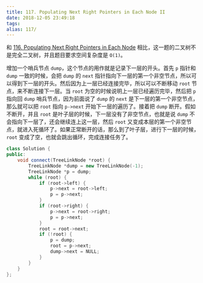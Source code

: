 ```yaml
---
title: 117. Populating Next Right Pointers in Each Node II
date: 2018-12-05 23:49:18
tags:
alias: 117/
---
```


和 [116. Populating Next Right Pointers in Each Node](https://songouyang.github.io/leetcode/populating-next-right-pointers-in-each-node/) 相比，这一题的二叉树不是完全二叉树，并且题目要求空间复杂度是 `O(1)`。

<!--more-->

增加一个哨兵节点 `dump`，这个节点的用作就是记录下一层的开头。首先 `p` 指针和 `dump` 一致的时候，会把 `dump` 的 `next` 指针指向下一层的第一个非空节点，所以可以得到下一层的开头。然后因为上一层已经连接完毕，所以可以不断移动 `root` 节点，来不断连接下一层。当 `root` 为空的时候说明上一层已经遍历完毕，然后把 `p` 指向回 `dump` 哨兵节点，因为前面说了 `dump` 的 `next` 是下一层的第一个非空节点，那么就可以把 `root` 指向 `p->next` 开始下一层的遍历了。接着把 `dump` 断开。假如不断开，并且 `root` 是叶子层的时候，下一层没有了非空节点，也就是说 `dump` 不会指向下一层了，还会继续连上这一层，然后 `root` 又变成本层的第一个非空节点，就进入死循环了。如果正常断开的话，那么到了叶子层，进行下一层的时候，`root` 变成了空，也就会跳出循环，完成连接任务了。

```cpp
class Solution {
public:
    void connect(TreeLinkNode *root) {
        TreeLinkNode *dump = new TreeLinkNode(-1);
        TreeLinkNode *p = dump;
        while (root) {
            if (root->left) {
                p->next = root->left;
                p = p->next;
            }
            if (root->right) {
                p->next = root->right;
                p = p->next;
            }
            root = root->next;
            if (!root) {
                p = dump;
                root = p->next;
                dump->next = NULL;
            }
        }
    }
};
```
